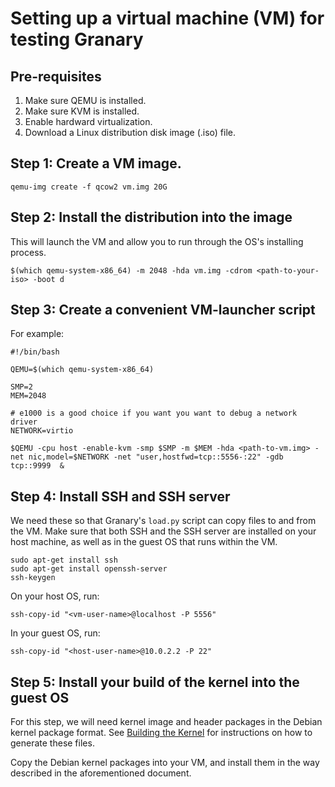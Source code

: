 Setting up a virtual machine (VM) for testing Granary
=====================================================

## Pre-requisites

  1. Make sure QEMU is installed.
  2. Make sure KVM is installed.
  3. Enable hardward virtualization.
  4. Download a Linux distribution disk image (.iso) file.

## Step 1: Create a VM image.

```basemake
qemu-img create -f qcow2 vm.img 20G
```

## Step 2: Install the distribution into the image

This will launch the VM and allow you to run through the OS's
installing process.

```basemake
$(which qemu-system-x86_64) -m 2048 -hda vm.img -cdrom <path-to-your-iso> -boot d
```

## Step 3: Create a convenient VM-launcher script

For example:
```basemake
#!/bin/bash

QEMU=$(which qemu-system-x86_64)

SMP=2
MEM=2048

# e1000 is a good choice if you want you want to debug a network driver
NETWORK=virtio 

$QEMU -cpu host -enable-kvm -smp $SMP -m $MEM -hda <path-to-vm.img> -net nic,model=$NETWORK -net "user,hostfwd=tcp::5556-:22" -gdb tcp::9999  &
```

## Step 4: Install SSH and SSH server

We need these so that Granary's `load.py` script can copy files
to and from the VM. Make sure that both SSH and the SSH server
are installed on your host machine, as well as in the guest OS that
runs within the VM.

```basemake
sudo apt-get install ssh
sudo apt-get install openssh-server
ssh-keygen
```

On your host OS, run:

```basemake
ssh-copy-id "<vm-user-name>@localhost -P 5556"
```

In your guest OS, run:

```basemake
ssh-copy-id "<host-user-name>@10.0.2.2 -P 22"
```

## Step 5: Install your build of the kernel into the guest OS

For this step, we will need kernel image and header packages in the
Debian kernel package format. See [Building the Kernel](building-the-kernel.md)
for instructions on how to generate these files.

Copy the Debian kernel packages into your VM, and install them
in the way described in the aforementioned document.
